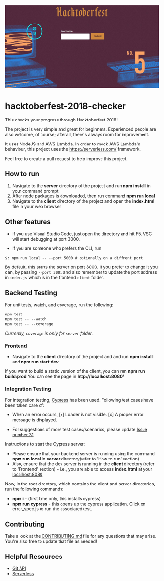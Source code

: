 ![App-front](doc-images/App-front.JPG)

# hacktoberfest-2018-checker

This checks your progress through Hacktoberfest 2018!

The project is very simple and great for beginners. Experienced people are also welcome, of course; afterall, there's always room for improvement.

It uses NodeJS and AWS Lambda. In order to mock AWS Lambda's behaviour, this project uses the https://serverless.com/ framework.

Feel free to create a pull request to help improve this project.

## How to run

1. Navigate to the **server** directory of the project and run **npm install** in your command prompt
2. After node packages is downloaded, then run command **npm run local**
3. Navigate to the **client** directory of the project and open the **index.html** file in your web browser

## Other features

- If you use Visual Studio Code, just open the directory and hit F5. VSC will start debugging at port 3000.

- If you are someone who prefers the CLI, run:

```
$: npm run local -- --port 5000 # optionally on a diffrent port
```

By default, this starts the server on port 3000. If you prefer
to change it you can, by passing `--port 3001` and also remember to update
the port address in `index.js` which is in the frontend `client` folder.

## Backend Testing

For unit tests, watch, and coverage, run the following:

```
npm test
npm test -- --watch
npm test -- --coverage
```

_Currently, `coverage` is only for `server` folder._

### Frontend

- Navigate to the **client** directory of the project and and run **npm install** and **npm run start:dev**

If you want to build a static version of the client, you can run **npm run build:prod**
You can see the page in **http://localhost:8080/**

### Integration Testing

For integration testing, [Cypress](https://www.cypress.io/) has been used. Following test cases have been taken care of:

* When an error occurs,
[x] Loader is not visible.
[x] A proper error message is displayed.

* For suggestions of more test cases/scenarios, please update [Issue number 31](https://github.com/tminussi/hacktoberfest-2018-checker/issues/31) 

Instructions to start the Cypress server:

* Please ensure that your backend server is running using the command **npm run local** in **server** directory(refer to 'How to run' section).
* Also, ensure that the dev server is running in the **client** directory (refer to 'Frontend' section) - i.e., you are able to access **index.html** at your [localhost:8080](http://localhost:8080)

Now, in the root directory, which contains the client and server directories, run the following commands:

* **npm i** - (first time only, this installs cypress)
* **npm run cypress** - this opens up the cypress application. Click on error_spec.js to run the associated test.

## Contributing

Take a look at the [CONTRIBUTING.md](https://github.com/tminussi/hacktoberfest-2018-checker/blob/master/CONTRIBUTING.md) file for any questions that may arise. You're also free to update that file as needed!

## Helpful Resources

- [Git API](https://developer.github.com/v3/?)
- [Serverless](https://serverless.com/framework/docs/)
